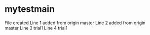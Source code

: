# mytestmain
File created
Line 1 added from origin master
Line 2 added from origin master
Line 3 trial1
Line 4 trial1